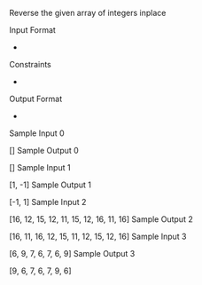 Reverse the given array of integers inplace

Input Format

-

Constraints

-

Output Format

-

Sample Input 0

[]
Sample Output 0

[]
Sample Input 1

[1, -1]
Sample Output 1

[-1, 1]
Sample Input 2

[16, 12, 15, 12, 11, 15, 12, 16, 11, 16]
Sample Output 2

[16, 11, 16, 12, 15, 11, 12, 15, 12, 16]
Sample Input 3

[6, 9, 7, 6, 7, 6, 9]
Sample Output 3

[9, 6, 7, 6, 7, 9, 6]